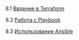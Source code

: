 8.1 [Ввдение в Terraform](./08-ansible-01-base.md)

8.2 [Работа с Playbook](./08-ansible-02-playbook.md)

8.3 [Использование Ansible](./08-ansible-03-yandex.md)
